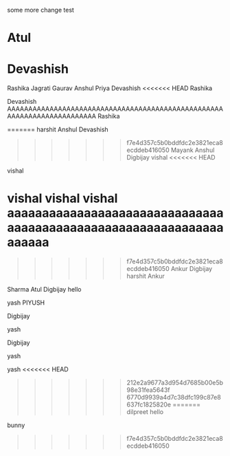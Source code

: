 
some more change
test

Atul
=======

Devashish
=======
Rashika
Jagrati
Gaurav
Anshul
Priya
Devashish
<<<<<<< HEAD
Rashika





Devashish  AAAAAAAAAAAAAAAAAAAAAAAAAAAAAAAAAAAAAAAAAAAAAAAAAAAAAAAAAAAAAAAAAAAAAAAA
Rashika

=======
harshit
Anshul
Devashish
>>>>>>> f7e4d357c5b0bddfdc2e3821eca8ecddeb416050
Mayank
Anshul
Digbijay
vishal
<<<<<<< HEAD


vishal 


vishal vishal vishal  aaaaaaaaaaaaaaaaaaaaaaaaaaaaaaaaaaaaaaaaaaaaaaaaaaaaaaaaaaaaaaaaaaaa
=======
>>>>>>> f7e4d357c5b0bddfdc2e3821eca8ecddeb416050
Ankur
Digbijay
harshit
Ankur

Sharma
Atul
Digbijay
hello

yash
PIYUSH

Digbijay

yash


Digbijay


yash

yash
<<<<<<< HEAD
>>>>>>> 212e2a9677a3d954d7685b00e5b98e31fea5643f
>>>>>>> 6770d9939a4d7c38dfc199c87e8637fc1825820e
=======
dilpreet
hello

bunny
>>>>>>> f7e4d357c5b0bddfdc2e3821eca8ecddeb416050
